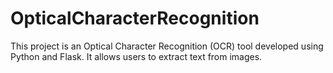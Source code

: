 # OpticalCharacterRecognition
This project is an Optical Character Recognition (OCR) tool developed using Python and Flask. It allows users to extract text from images.
